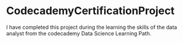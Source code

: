 # CodecademyCertificationProject
I have completed this project during the learning the skills of the data analyst from the codecademy Data Science Learning Path.
